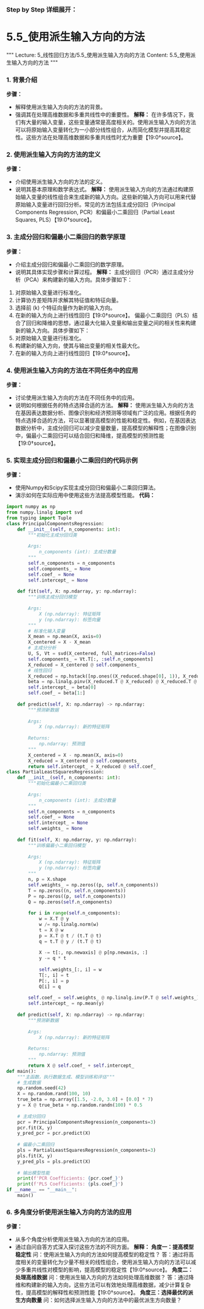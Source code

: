 ### Step by Step 详细展开：
# 5.5_使用派生输入方向的方法
"""
Lecture: 5_线性回归方法/5.5_使用派生输入方向的方法
Content: 5.5_使用派生输入方向的方法
"""
### 1. 背景介绍
**步骤：**
- 解释使用派生输入方向的方法的背景。
- 强调其在处理高维数据和多重共线性中的重要性。
**解释：**
在许多情况下，我们有大量的输入变量，这些变量通常是高度相关的。使用派生输入方向的方法可以将原始输入变量转化为一小部分线性组合，从而简化模型并提高其稳定性。这些方法在处理高维数据和多重共线性时尤为重要【19:0†source】。
### 2. 使用派生输入方向的方法的定义
**步骤：**
- 介绍使用派生输入方向的方法的定义。
- 说明其基本原理和数学表达式。
**解释：**
使用派生输入方向的方法通过构建原始输入变量的线性组合来生成新的输入方向。这些新的输入方向可以用来代替原始输入变量进行回归分析。常见的方法包括主成分回归（Principal Components Regression, PCR）和偏最小二乘回归（Partial Least Squares, PLS）【19:0†source】。
### 3. 主成分回归和偏最小二乘回归的数学原理
**步骤：**
- 介绍主成分回归和偏最小二乘回归的数学原理。
- 说明其具体实现步骤和计算过程。
**解释：**
主成分回归（PCR）通过主成分分析（PCA）来构建新的输入方向。具体步骤如下：
1. 对原始输入变量进行标准化。
2. 计算协方差矩阵并求解其特征值和特征向量。
3. 选择前 \(k\) 个特征向量作为新的输入方向。
4. 在新的输入方向上进行线性回归【19:0†source】。
偏最小二乘回归（PLS）结合了回归和降维的思想，通过最大化输入变量和输出变量之间的相关性来构建新的输入方向。具体步骤如下：
1. 对原始输入变量进行标准化。
2. 构建新的输入方向，使其与输出变量的相关性最大化。
3. 在新的输入方向上进行线性回归【19:0†source】。
### 4. 使用派生输入方向的方法在不同任务中的应用
**步骤：**
- 讨论使用派生输入方向的方法在不同任务中的应用。
- 说明如何根据任务的特点选择合适的方法。
**解释：**
使用派生输入方向的方法在基因表达数据分析、图像识别和经济预测等领域有广泛的应用。根据任务的特点选择合适的方法，可以显著提高模型的性能和稳定性。例如，在基因表达数据分析中，主成分回归可以减少变量数量，提高模型的解释性；在图像识别中，偏最小二乘回归可以结合回归和降维，提高模型的预测性能【19:0†source】。
### 5. 实现主成分回归和偏最小二乘回归的代码示例
**步骤：**
- 使用Numpy和Scipy实现主成分回归和偏最小二乘回归算法。
- 演示如何在实际应用中使用这些方法提高模型性能。
**代码：**
```python
import numpy as np
from numpy.linalg import svd
from typing import Tuple
class PrincipalComponentsRegression:
    def __init__(self, n_components: int):
        """初始化主成分回归类
        
        Args:
            n_components (int): 主成分数量
        """
        self.n_components = n_components
        self.components_ = None
        self.coef_ = None
        self.intercept_ = None
    
    def fit(self, X: np.ndarray, y: np.ndarray):
        """训练主成分回归模型
        
        Args:
            X (np.ndarray): 特征矩阵
            y (np.ndarray): 标签向量
        """
        # 标准化输入变量
        X_mean = np.mean(X, axis=0)
        X_centered = X - X_mean
        # 主成分分析
        U, S, Vt = svd(X_centered, full_matrices=False)
        self.components_ = Vt.T[:, :self.n_components]
        X_reduced = X_centered @ self.components_
        # 线性回归
        X_reduced = np.hstack([np.ones((X_reduced.shape[0], 1)), X_reduced])
        beta = np.linalg.pinv(X_reduced.T @ X_reduced) @ X_reduced.T @ y
        self.intercept_ = beta[0]
        self.coef_ = beta[1:]
    
    def predict(self, X: np.ndarray) -> np.ndarray:
        """预测新数据
        
        Args:
            X (np.ndarray): 新的特征矩阵
            
        Returns:
            np.ndarray: 预测值
        """
        X_centered = X - np.mean(X, axis=0)
        X_reduced = X_centered @ self.components_
        return self.intercept_ + X_reduced @ self.coef_
class PartialLeastSquaresRegression:
    def __init__(self, n_components: int):
        """初始化偏最小二乘回归类
        
        Args:
            n_components (int): 主成分数量
        """
        self.n_components = n_components
        self.coef_ = None
        self.intercept_ = None
        self.weights_ = None
    
    def fit(self, X: np.ndarray, y: np.ndarray):
        """训练偏最小二乘回归模型
        
        Args:
            X (np.ndarray): 特征矩阵
            y (np.ndarray): 标签向量
        """
        n, p = X.shape
        self.weights_ = np.zeros((p, self.n_components))
        T = np.zeros((n, self.n_components))
        P = np.zeros((p, self.n_components))
        Q = np.zeros(self.n_components)
        
        for i in range(self.n_components):
            w = X.T @ y
            w /= np.linalg.norm(w)
            t = X @ w
            p = X.T @ t / (t.T @ t)
            q = t.T @ y / (t.T @ t)
            
            X -= t[:, np.newaxis] @ p[np.newaxis, :]
            y -= q * t
            
            self.weights_[:, i] = w
            T[:, i] = t
            P[:, i] = p
            Q[i] = q
        
        self.coef_ = self.weights_ @ np.linalg.inv(P.T @ self.weights_) @ Q
        self.intercept_ = np.mean(y)
    
    def predict(self, X: np.ndarray) -> np.ndarray:
        """预测新数据
        
        Args:
            X (np.ndarray): 新的特征矩阵
            
        Returns:
            np.ndarray: 预测值
        """
        return X @ self.coef_ + self.intercept_
def main():
    """主函数，执行数据生成、模型训练和评估"""
    # 生成数据
    np.random.seed(42)
    X = np.random.rand(100, 10)
    true_beta = np.array([1.5, -2.0, 3.0] + [0.0] * 7)
    y = X @ true_beta + np.random.randn(100) * 0.5
    
    # 主成分回归
    pcr = PrincipalComponentsRegression(n_components=3)
    pcr.fit(X, y)
    y_pred_pcr = pcr.predict(X)
    
    # 偏最小二乘回归
    pls = PartialLeastSquaresRegression(n_components=3)
    pls.fit(X, y)
    y_pred_pls = pls.predict(X)
    
    # 输出模型性能
    print(f'PCR Coefficients: {pcr.coef_}')
    print(f'PLS Coefficients: {pls.coef_}')
if __name__ == "__main__":
    main()
```
### 6. 多角度分析使用派生输入方向的方法的应用
**步骤：**
- 从多个角度分析使用派生输入方向的方法的应用。
- 通过自问自答方式深入探讨这些方法的不同方面。
**解释：**
**角度一：提高模型稳定性**
问：使用派生输入方向的方法如何提高模型的稳定性？
答：通过将高度相关的变量转化为少量不相关的线性组合，使用派生输入方向的方法可以减少多重共线性对模型的影响，提高模型的稳定性【19:0†source】。
**角度二：处理高维数据**
问：使用派生输入方向的方法如何处理高维数据？
答：通过降维和构建新的输入方向，这些方法可以有效地处理高维数据，减少计算复杂性，提高模型的解释性和预测性能【19:0†source】。
**角度三：选择最优的派生方向数量**
问：如何选择派生输入方向的方法中的最优派生方向数量？